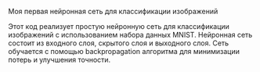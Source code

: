 Моя первая нейронная сеть для классификации изображений

Этот код реализует простую нейронную сеть для классификации изображений с использованием набора данных MNIST. 
Нейронная сеть состоит из входного слоя, скрытого слоя и выходного слоя. 
Сеть обучается с помощью backpropagation алгоритма для минимизации потерь и улучшения точности.

